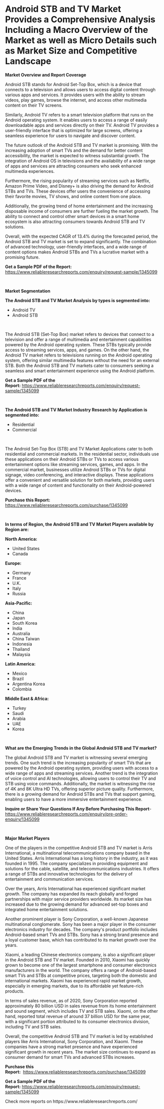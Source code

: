 <p><h1>Android STB and TV Market Provides a Comprehensive Analysis Including a Macro Overview of the Market as well as Micro Details such as Market Size and Competitive Landscape</h1></p><p><strong>Market Overview and Report Coverage</strong></p>
<p><p>Android STB stands for Android Set-Top Box, which is a device that connects to a television and allows users to access digital content through various apps and services. It provides users with the ability to stream videos, play games, browse the internet, and access other multimedia content on their TV screens.</p><p>Similarly, Android TV refers to a smart television platform that runs on the Android operating system. It enables users to access a range of easily downloadable apps and services directly on their TV. Android TV provides a user-friendly interface that is optimized for large screens, offering a seamless experience for users to navigate and discover content.</p><p>The future outlook of the Android STB and TV market is promising. With the increasing adoption of smart TVs and the demand for better content accessibility, the market is expected to witness substantial growth. The integration of Android OS in televisions and the availability of a wide range of apps and services are attracting consumers who seek enhanced multimedia experiences.</p><p>Furthermore, the rising popularity of streaming services such as Netflix, Amazon Prime Video, and Disney+ is also driving the demand for Android STBs and TVs. These devices offer users the convenience of accessing their favorite movies, TV shows, and online content from one place.</p><p>Additionally, the growing trend of home entertainment and the increasing disposable income of consumers are further fueling the market growth. The ability to connect and control other smart devices in a smart home ecosystem is also attracting consumers towards Android STB and TV solutions.</p><p>Overall, with the expected CAGR of 13.4% during the forecasted period, the Android STB and TV market is set to expand significantly. The combination of advanced technology, user-friendly interfaces, and a wide range of content options makes Android STBs and TVs a lucrative market with a promising future.</p></p>
<p><strong>Get a Sample PDF of the Report:</strong> <a href="https://www.reliableresearchreports.com/enquiry/request-sample/1345099">https://www.reliableresearchreports.com/enquiry/request-sample/1345099</a></p>
<p>&nbsp;</p>
<p><strong>Market Segmentation</strong></p>
<p><strong>The Android STB and TV Market Analysis by types is segmented into:</strong></p>
<p><ul><li>Android TV</li><li>Android STB</li></ul></p>
<p>&nbsp;</p>
<p><p>The Android STB (Set-Top Box) market refers to devices that connect to a television and offer a range of multimedia and entertainment capabilities powered by the Android operating system. These STBs typically provide access to streaming services, apps, and games. On the other hand, the Android TV market refers to televisions running on the Android operating system, offering similar multimedia features without the need for an external STB. Both the Android STB and TV markets cater to consumers seeking a seamless and smart entertainment experience using the Android platform.</p></p>
<p><strong>Get a Sample PDF of the Report:</strong>&nbsp;<a href="https://www.reliableresearchreports.com/enquiry/request-sample/1345099">https://www.reliableresearchreports.com/enquiry/request-sample/1345099</a></p>
<p>&nbsp;</p>
<p><strong>The Android STB and TV Market Industry Research by Application is segmented into:</strong></p>
<p><ul><li>Residential</li><li>Commercial</li></ul></p>
<p>&nbsp;</p>
<p><p>The Android Set-Top Box (STB) and TV Market Applications cater to both residential and commercial markets. In the residential sector, individuals use these applications on their Android STBs or TVs to access various entertainment options like streaming services, games, and apps. In the commercial market, businesses utilize Android STBs or TVs for digital signage, video conferencing, and interactive displays. These applications offer a convenient and versatile solution for both markets, providing users with a wide range of content and functionality on their Android-powered devices.</p></p>
<p><strong>Purchase this Report:</strong>&nbsp; <a href="https://www.reliableresearchreports.com/purchase/1345099">https://www.reliableresearchreports.com/purchase/1345099</a></p>
<p>&nbsp;</p>
<p><strong>In terms of Region, the Android STB and TV Market Players available by Region are:</strong></p>
<p>
    <p> <strong> North America: </strong>
        <ul>
            <li>United States</li>
            <li>Canada</li>
        </ul>
        </p> 
    <p> <strong> Europe: </strong>
        <ul>
            <li>Germany</li>
            <li>France</li>
            <li>U.K.</li>
            <li>Italy</li>
            <li>Russia</li>
        </ul>
        </p> 
    <p> <strong> Asia-Pacific: </strong>
        <ul>
            <li>China</li>
            <li>Japan</li>
            <li>South Korea</li>
            <li>India</li>
            <li>Australia</li>
            <li>China Taiwan</li>
            <li>Indonesia</li>
            <li>Thailand</li>
            <li>Malaysia</li>
        </ul>
        </p> 
    <p> <strong> Latin America: </strong>
        <ul>
            <li>Mexico</li>
            <li>Brazil</li>
            <li>Argentina Korea</li>
            <li>Colombia</li>
        </ul>
        </p> 
    <p> <strong> Middle East & Africa: </strong>
        <ul>
            <li>Turkey</li>
            <li>Saudi</li>
            <li>Arabia</li>
            <li>UAE</li>
            <li>Korea</li>
        </ul>
    </p>
    </p>
<p>&nbsp;</p>
<p><strong>What are the Emerging Trends in the Global Android STB and TV market?</strong></p>
<p><p>The global Android STB and TV market is witnessing several emerging trends. One such trend is the increasing popularity of smart TVs that are powered by the Android operating system, providing users with access to a wide range of apps and streaming services. Another trend is the integration of voice control and AI technologies, allowing users to control their TV and STB using voice commands. Additionally, the market is witnessing the rise of 4K and 8K Ultra HD TVs, offering superior picture quality. Furthermore, there is a growing demand for Android STBs and TVs that support gaming, enabling users to have a more immersive entertainment experience.</p></p>
<p><strong>Inquire or Share Your Questions If Any Before Purchasing This Report</strong>- <a href="https://www.reliableresearchreports.com/enquiry/pre-order-enquiry/1345099">https://www.reliableresearchreports.com/enquiry/pre-order-enquiry/1345099</a></p>
<p>&nbsp;</p>
<p><strong>Major Market Players</strong></p>
<p><p>One of the players in the competitive Android STB and TV market is Arris International, a multinational telecommunications company based in the United States. Arris International has a long history in the industry, as it was founded in 1995. The company specializes in providing equipment and solutions for the cable, satellite, and telecommunications industries. It offers a range of STBs and innovative technologies for the delivery of entertainment and communication services.</p><p>Over the years, Arris International has experienced significant market growth. The company has expanded its reach globally and forged partnerships with major service providers worldwide. Its market size has increased due to the growing demand for advanced set-top boxes and integrated home entertainment solutions.</p><p>Another prominent player is Sony Corporation, a well-known Japanese multinational conglomerate. Sony has been a major player in the consumer electronics industry for decades. The company's product portfolio includes Android-based smart TVs and STBs. Sony has a strong brand presence and a loyal customer base, which has contributed to its market growth over the years.</p><p>Xiaomi, a leading Chinese electronics company, is also a significant player in the Android STB and TV market. Founded in 2010, Xiaomi has quickly grown to become one of the largest smartphone and consumer electronics manufacturers in the world. The company offers a range of Android-based smart TVs and STBs at competitive prices, targeting both the domestic and international markets. Xiaomi has experienced rapid market growth, especially in emerging markets, due to its affordable yet feature-rich products.</p><p>In terms of sales revenue, as of 2020, Sony Corporation reported approximately 80 billion USD in sales revenue from its home entertainment and sound segment, which includes TV and STB sales. Xiaomi, on the other hand, reported total revenue of around 37 billion USD for the same year, with a significant portion attributed to its consumer electronics division, including TV and STB sales.</p><p>Overall, the competitive Android STB and TV market is led by established players like Arris International, Sony Corporation, and Xiaomi. These companies have a strong market presence and have experienced significant growth in recent years. The market size continues to expand as consumer demand for smart TVs and advanced STBs increases.</p></p>
<p><strong>Purchase this Report:</strong>&nbsp;&nbsp;<a href="https://www.reliableresearchreports.com/purchase/1345099">https://www.reliableresearchreports.com/purchase/1345099</a></p>
<p></p>
<p><strong>Get a Sample PDF of the Report:</strong>&nbsp;<a href="https://www.reliableresearchreports.com/enquiry/request-sample/1345099">https://www.reliableresearchreports.com/enquiry/request-sample/1345099</a></p>
<p>Check more reports on https://www.reliableresearchreports.com/</p>